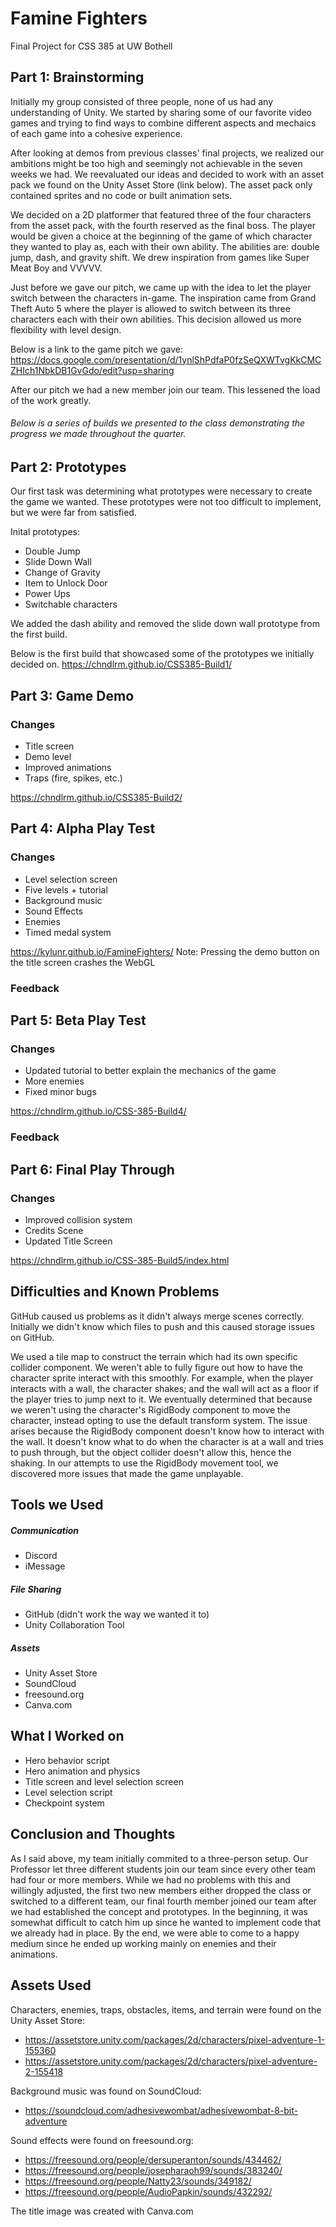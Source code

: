 # Famine Fighters
Final Project for CSS 385 at UW Bothell

## Part 1: Brainstorming 
Initially my group consisted of three people, none of us had any understanding of Unity. We started by sharing some of our favorite video games and trying to find ways to combine different aspects and mechaics of each game into a cohesive experience. 

After looking at demos from previous classes' final projects, we realized our ambitions might be too high and seemingly not achievable in the seven weeks we had. We reevaluated our ideas and decided to work with an asset pack we found on the Unity Asset Store (link below). The asset pack only contained sprites and no code or built animation sets. 

We decided on a 2D platformer that featured three of the four characters from the asset pack, with the fourth reserved as the final boss. The player would be given a choice at the beginning of the game of which character they wanted to play as, each with their own ability. The abilities are: double jump, dash, and gravity shift. We drew inspiration from games like Super Meat Boy and VVVVV. 

Just before we gave our pitch, we came up with the idea to let the player switch between the characters in-game. The inspiration came from Grand Theft Auto 5 where the player is allowed to switch between its three characters each with their own abilities. This decision allowed us more flexibility with level design. 

Below is a link to the game pitch we gave:
https://docs.google.com/presentation/d/1ynlShPdfaP0fzSeQXWTvgKkCMCZHIch1NbkDB1GvGdo/edit?usp=sharing

After our pitch we had a new member join our team. This lessened the load of the work greatly. 


###### Below is a series of builds we presented to the class demonstrating the progress we made throughout the quarter. 


## Part 2: Prototypes
Our first task was determining what prototypes were necessary to create the game we wanted. These prototypes were not too difficult to implement, but we were far from satisfied. 

Inital prototypes:
- Double Jump
- Slide Down Wall
- Change of Gravity
- Item to Unlock Door
- Power Ups
- Switchable characters

We added the dash ability and removed the slide down wall prototype from the first build. 

Below is the first build that showcased some of the prototypes we initially decided on. 
https://chndlrm.github.io/CSS385-Build1/

## Part 3: Game Demo
### Changes
- Title screen
- Demo level
- Improved animations
- Traps (fire, spikes, etc.)

https://chndlrm.github.io/CSS385-Build2/


## Part 4: Alpha Play Test
### Changes
- Level selection screen
- Five levels + tutorial
- Background music
- Sound Effects
- Enemies
- Timed medal system

https://kylunr.github.io/FamineFighters/
Note: Pressing the demo button on the title screen crashes the WebGL  


### Feedback


## Part 5: Beta Play Test
### Changes
- Updated tutorial to better explain the mechanics of the game
- More enemies
- Fixed minor bugs

https://chndlrm.github.io/CSS-385-Build4/

### Feedback


## Part 6: Final Play Through
### Changes
- Improved collision system
- Credits Scene
- Updated Title Screen

https://chndlrm.github.io/CSS-385-Build5/index.html


## Difficulties and Known Problems
GitHub caused us problems as it didn't always merge scenes correctly. Initially we didn't know which files to push and this caused storage issues on GitHub. 

We used a tile map to construct the terrain which had its own specific collider component. We weren't able to fully figure out how to have the character sprite interact with this smoothly. For example, when the player interacts with a wall, the character shakes; and the wall will act as a floor if the player tries to jump next to it. We eventually determined that because we weren't using the character's RigidBody component to move the character, instead opting to use the default transform system. The issue arises because the RigidBody component doesn't know how to interact with the wall. It doesn't know what to do when the character is at a wall and tries to push through, but the object collider doesn't allow this, hence the shaking. In our attempts to use the RigidBody movement tool, we discovered more issues that made the game unplayable. 

## Tools we Used
##### Communication 
- Discord 
- iMessage

##### File Sharing
- GitHub (didn't work the way we wanted it to)
- Unity Collaboration Tool

##### Assets
- Unity Asset Store
- SoundCloud
- freesound.org
- Canva.com

## What I Worked on
- Hero behavior script
- Hero animation and physics
- Title screen and level selection screen
- Level selection script
- Checkpoint system

## Conclusion and Thoughts
As I said above, my team initially commited to a three-person setup. Our Professor let three different students join our team since every other team had four or more members. While we had no problems with this and willingly adjusted, the first two new members either dropped the class or switched to a different team, our final fourth member joined our team after we had established the concept and prototypes. In the beginning, it was somewhat difficult to catch him up since he wanted to implement code that we already had in place. By the end, we were able to come to a happy medium since he ended up working mainly on enemies and their animations.


## Assets Used
Characters, enemies, traps, obstacles, items, and terrain were found on the Unity Asset Store:
- https://assetstore.unity.com/packages/2d/characters/pixel-adventure-1-155360
- https://assetstore.unity.com/packages/2d/characters/pixel-adventure-2-155418

Background music was found on SoundCloud:
- https://soundcloud.com/adhesivewombat/adhesivewombat-8-bit-adventure

Sound effects were found on freesound.org:
- https://freesound.org/people/dersuperanton/sounds/434462/
- https://freesound.org/people/josepharaoh99/sounds/383240/
- https://freesound.org/people/Natty23/sounds/349182/
- https://freesound.org/people/AudioPapkin/sounds/432292/

The title image was created with Canva.com
